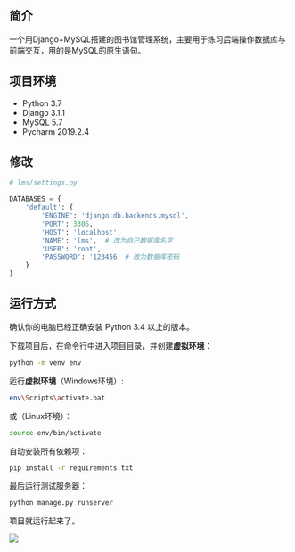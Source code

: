 ## 简介

一个用Django+MySQL搭建的图书馆管理系统，主要用于练习后端操作数据库与前端交互，用的是MySQL的原生语句。

## 项目环境

+ Python 3.7
+ Django 3.1.1
+ MySQL 5.7
+ Pycharm 2019.2.4

## 修改

```python
# lms/settings.py

DATABASES = {
    'default': {
        'ENGINE': 'django.db.backends.mysql',
        'PORT': 3306,
        'HOST': 'localhost',
        'NAME': 'lms',  # 改为自己数据库名字
        'USER': 'root',
        'PASSWORD': '123456' # 改为数据库密码
    }
}

```



## 运行方式

确认你的电脑已经正确安装 Python 3.4 以上的版本。

下载项目后，在命令行中进入项目目录，并创建**虚拟环境**：

```bash
python -m venv env
```

运行**虚拟环境**（Windows环境）:

```bash
env\Scripts\activate.bat
```

或（Linux环境）：

```bash
source env/bin/activate
```

自动安装所有依赖项：

```bash
pip install -r requirements.txt
```

最后运行测试服务器：

```bash
python manage.py runserver
```

项目就运行起来了。

![](https://shijin-img.oss-cn-chengdu.aliyuncs.com/blog-img/20200907210148.png)

